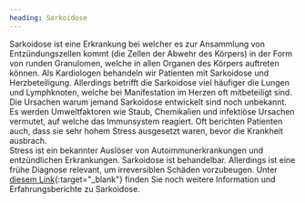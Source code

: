```yaml
---
heading: Sarkoidose
---
```

Sarkoidose ist eine Erkrankung bei welcher es zur Ansammlung von Entzündungszellen kommt (die Zellen der Abwehr des Körpers) in der Form von runden Granulomen, welche in allen Organen des Körpers auftreten können.
Als Kardiologen behandeln wir Patienten mit Sarkoidose und Herzbeteiligung.  Allerdings betrifft die Sarkoidose viel häufiger die Lungen und Lymphknoten, welche bei Manifestation im Herzen oft mitbeteiligt sind.
Die Ursachen warum jemand Sarkoidose entwickelt sind noch unbekannt.  Es werden Umweltfaktoren wie Staub, Chemikalien und infektiöse Ursachen vermutet, auf welche das Immunsystem reagiert. 
Oft berichten Patienten auch, dass sie sehr hohem Stress ausgesetzt waren, bevor die Krankheit ausbrach.  
Stress ist ein bekannter Auslöser von Autoimmunerkrankungen und entzündlichen Erkrankungen. 
Sarkoidose ist behandelbar.  Allerdings ist eine frühe Diagnose relevant, um irreversiblen Schäden vorzubeugen. 
Unter [diesem Link](https://www.fodasacharity.org){:target="_blank"} finden Sie noch weitere Information und Erfahrungsberichte zu Sarkoidose. 
